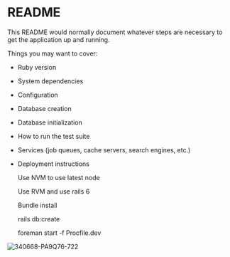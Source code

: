 # README

This README would normally document whatever steps are necessary to get the
application up and running.

Things you may want to cover:

* Ruby version

* System dependencies

* Configuration

* Database creation

* Database initialization

* How to run the test suite

* Services (job queues, cache servers, search engines, etc.)

* Deployment instructions

  Use NVM to use latest node

  Use RVM and use rails 6

  Bundle install

  rails db:create

  foreman start -f Procfile.dev


![340668-PA9Q76-722](https://user-images.githubusercontent.com/50949606/69700988-e4dc9900-1111-11ea-8856-3928e2d5f110.jpg)
